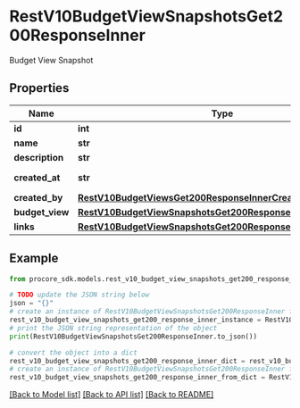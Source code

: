 # RestV10BudgetViewSnapshotsGet200ResponseInner

Budget View Snapshot

## Properties

Name | Type | Description | Notes
------------ | ------------- | ------------- | -------------
**id** | **int** | ID | [optional] 
**name** | **str** | Name | [optional] 
**description** | **str** | Description | [optional] 
**created_at** | **str** | Created At timestamp | [optional] 
**created_by** | [**RestV10BudgetViewsGet200ResponseInnerCreatedBy**](RestV10BudgetViewsGet200ResponseInnerCreatedBy.md) |  | [optional] 
**budget_view** | [**RestV10BudgetViewSnapshotsGet200ResponseInnerBudgetView**](RestV10BudgetViewSnapshotsGet200ResponseInnerBudgetView.md) |  | [optional] 
**links** | [**RestV10BudgetViewSnapshotsGet200ResponseInnerLinks**](RestV10BudgetViewSnapshotsGet200ResponseInnerLinks.md) |  | [optional] 

## Example

```python
from procore_sdk.models.rest_v10_budget_view_snapshots_get200_response_inner import RestV10BudgetViewSnapshotsGet200ResponseInner

# TODO update the JSON string below
json = "{}"
# create an instance of RestV10BudgetViewSnapshotsGet200ResponseInner from a JSON string
rest_v10_budget_view_snapshots_get200_response_inner_instance = RestV10BudgetViewSnapshotsGet200ResponseInner.from_json(json)
# print the JSON string representation of the object
print(RestV10BudgetViewSnapshotsGet200ResponseInner.to_json())

# convert the object into a dict
rest_v10_budget_view_snapshots_get200_response_inner_dict = rest_v10_budget_view_snapshots_get200_response_inner_instance.to_dict()
# create an instance of RestV10BudgetViewSnapshotsGet200ResponseInner from a dict
rest_v10_budget_view_snapshots_get200_response_inner_from_dict = RestV10BudgetViewSnapshotsGet200ResponseInner.from_dict(rest_v10_budget_view_snapshots_get200_response_inner_dict)
```
[[Back to Model list]](../README.md#documentation-for-models) [[Back to API list]](../README.md#documentation-for-api-endpoints) [[Back to README]](../README.md)


